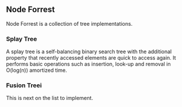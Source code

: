 ## Node Forrest
Node Forrest is a collection of tree implementations.

### Splay Tree
A splay tree is a self-balancing binary search tree with the additional property that recently accessed elements are quick to access again. It performs basic operations such as insertion, look-up and removal in O(log(n)) amortized time.

### Fusion Treei
This is next on the list to implement.
